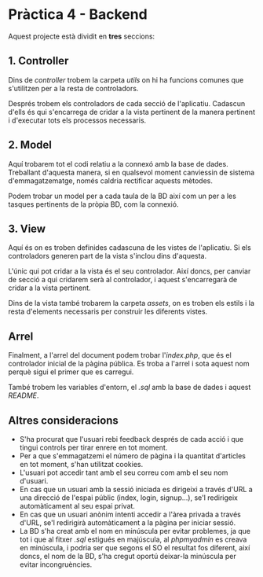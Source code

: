 # Pràctica 4 - Backend
Aquest projecte està dividit en **tres** seccions:

## 1. Controller
Dins de *controller* trobem la carpeta *utils* on hi ha funcions comunes que s'utilitzen per a la resta de controladors.

Després trobem els controladors de cada secció de l'aplicatiu. Cadascun d'ells és qui s'encarrega de cridar a la vista pertinent de la manera pertinent i d'executar tots els processos necessaris.

## 2. Model
Aquí trobarem tot el codi relatiu a la connexó amb la base de dades. Treballant d'aquesta manera, si en qualsevol moment canviessin de sistema d'emmagatzematge, només caldria rectificar aquests mètodes.

Podem trobar un model per a cada taula de la BD així com un per a les tasques pertinents de la pròpia BD, com la connexió.

## 3.  View
Aquí és on es troben definides cadascuna de les vistes de l'aplicatiu. Si els controladors generen part de la vista s'inclou dins d'aquesta.

L'únic qui pot cridar a la vista és el seu controlador. Així doncs, per canviar de secció a qui cridarem serà al controlador, i aquest s'encarregarà de cridar a la vista pertinent.

Dins de la vista  també trobarem la carpeta *assets*, on es troben els estils i la resta d'elements necessaris per construir les diferents vistes.

## Arrel
Finalment, a l'arrel del document podem trobar l'*index.php*, que és el controlador inicial de la pàgina pública. Es troba a l'arrel i sota aquest nom perquè sigui el primer que es carregui.

També trobem les variables d'entorn, el *.sql* amb la base de dades i aquest *README*.

## Altres consideracions
- S'ha procurat que l'usuari rebi feedback després de cada acció i que tingui controls per tirar enrere en tot moment.
- Per a que s'emmagatzemi el número de pàgina i la quantitat d'articles en tot moment, s'han utilitzat cookies.
- L'usuari pot accedir tant amb el seu correu com amb el seu nom d'usuari.
- En cas que un usuari amb la sessió iniciada es dirigeixi a través d'URL a una direcció de l'espai públic (index, login, signup...), se'l redirigeix automàticament al seu espai privat.
- En cas que un usuari anònim intenti accedir a l'àrea privada a través d'URL, se'l redirigirà automàticament a la pàgina per iniciar sessió.
- La BD s'ha creat amb el nom en minúscula per evitar problemes, ja que tot i que al fitxer *.sql* estigués en majúscula, al *phpmyadmin* es creava en minúscula, i podria ser que segons el SO el resultat fos diferent, així doncs, el nom de la BD, s'ha cregut oportú deixar-la minúscula per evitar incongruències.
